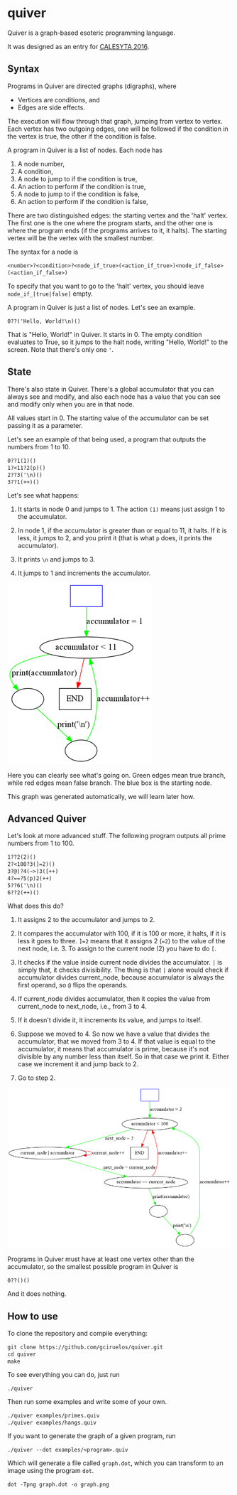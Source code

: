 quiver
======

Quiver is a graph-based esoteric programming language.

It was designed as an entry for [CALESYTA 2016](http://calesyta.xyz/en/).

Syntax
------

Programs in Quiver are directed graphs (digraphs), where

* Vertices are conditions, and
* Edges are side effects.

The execution will flow through that graph, jumping from vertex to vertex. Each vertex has two outgoing edges, one will be followed if the condition in the vertex is true, the other if the condition is false.

A program in Quiver is a list of nodes. Each node has 

1. A node number,
1. A condition,
2. A node to jump to if the condition is true,
3. An action to perform if the condition is true,
4. A node to jump to if the condition is false,
5. An action to perform if the condition is false,

There are two distinguished edges: the starting vertex and the 'halt' vertex. The first one is the one where the program starts, and the other one is where the program ends (if the programs arrives to it, it halts). The starting vertex will be the vertex with the smallest number.

The syntax for a node is

```
<number>?<condition>?<node_if_true>(<action_if_true>)<node_if_false>(<action_if_false>)
```

To specify that you want to go to the 'halt' vertex, you should leave `node_if_[true|false]` empty.
  
A program in Quiver is just a list of nodes. Let's see an example.

```
0??('Hello, World!\n)()
```

That is "Hello, World!" in Quiver. It starts in 0. The empty condition evaluates to True, so it jumps to the halt node, writing "Hello, World!" to the screen. Note that there's only one `'`.

State
-----

There's also state in Quiver.
There's a global accumulator that you can always see and modify,
and also each node has a value that you can see and modify only when you are in that node.

All values start in 0. The starting value of the accumulator can be set passing it as a parameter.

Let's see an example of that being used, a program that outputs the numbers from 1 to 10.

```
0??1(1)()
1?<11?2(p)()
2??3('\n)()
3??1(++)()
```

Let's see what happens:

1. It starts in node 0 and jumps to 1. The action `(1)` means just assign 1 to the accumulator.

2. In node 1, if the accumulator is greater than or equal to 11, it halts. If it is less, it jumps to 2, and you print it (that is what `p` does, it prints the accumulator).

3. It prints `\n` and jumps to 3.

4. It jumps to 1 and increments the accumulator.

![1to10.quiv Graph](img/1to10.png)

Here you can clearly see what's going on. Green edges mean true branch, while red edges mean false branch. The blue box is the starting node.

This graph was generated automatically, we will learn later how.



Advanced Quiver
---------------

Let's look at more advanced stuff. The following program outputs all prime numbers from 1 to 100.

```
1??2(2)()
2?<100?3(]=2)()
3?@|?4(~>)3([++)
4?==?5(p)2(++)
5??6('\n)()
6??2(++)()
```

What does this do?

1. It assigns 2 to the accumulator and jumps to 2.

2. It compares the accumulator with 100, if it is 100 or more, it halts, if it is less it goes to three. `]=2` means that it assigns 2 (`=2`) to the value of the next node, i.e. 3. To assign to the current node (2) you have to do `[`.

3. It checks if the value inside current node divides the accumulator. `|` is simply that, it checks divisibility. The thing is that `|` alone would check if accumulator divides current\_node, because accumulator is always the first operand, so `@` flips the operands.

  1. If current\_node divides accumulator, then it copies the value from current\_node to next\_node, i.e., from 3 to 4.

  2. If it doesn't divide it, it increments its value, and jumps to itself.

4. Suppose we moved to 4. So now we have a value that divides the accumulator, that we moved from 3 to 4. If that value is equal to the accumulator, it means that accumulator is prime, because it's not divisible by any number less than itself. So in that case we print it. Either case we increment it and jump back to 2.

5. Go to step 2.


![primes.quiv Graph](img/primes100.png)


Programs in Quiver must have at least one vertex other than the accumulator, so the smallest possible program in Quiver is

```
0??()()
```

And it does nothing.


How to use
----------

To clone the repository and compile everything:

    git clone https://github.com/gciruelos/quiver.git
    cd quiver
    make

To see everything you can do, just run

    ./quiver


Then run some examples and write some of your own.

    ./quiver examples/primes.quiv
    ./quiver examples/hangs.quiv

If you want to generate the graph of a given program, run

    ./quiver --dot examples/<program>.quiv

Which will generate a file called `graph.dot`, which you can transform to an image using the program `dot`.

    dot -Tpng graph.dot -o graph.png



